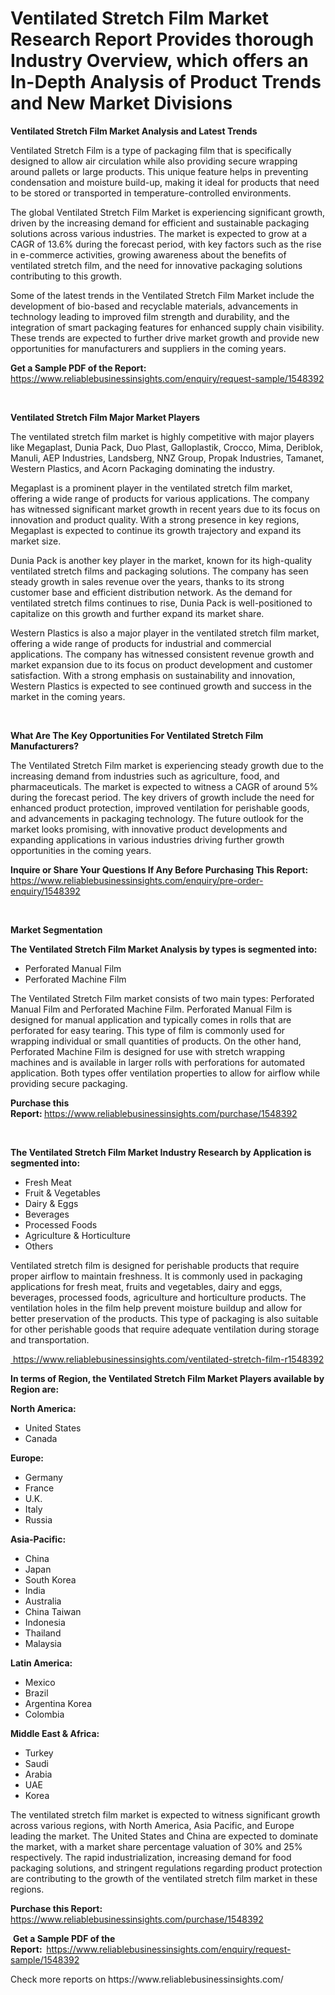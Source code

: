 <p><h1>Ventilated Stretch Film Market Research Report Provides thorough Industry Overview, which offers an In-Depth Analysis of Product Trends and New Market Divisions</h1></p><p><strong>Ventilated Stretch Film Market Analysis and Latest Trends</strong></p>
<p><p>Ventilated Stretch Film is a type of packaging film that is specifically designed to allow air circulation while also providing secure wrapping around pallets or large products. This unique feature helps in preventing condensation and moisture build-up, making it ideal for products that need to be stored or transported in temperature-controlled environments.</p><p>The global Ventilated Stretch Film Market is experiencing significant growth, driven by the increasing demand for efficient and sustainable packaging solutions across various industries. The market is expected to grow at a CAGR of 13.6% during the forecast period, with key factors such as the rise in e-commerce activities, growing awareness about the benefits of ventilated stretch film, and the need for innovative packaging solutions contributing to this growth.</p><p>Some of the latest trends in the Ventilated Stretch Film Market include the development of bio-based and recyclable materials, advancements in technology leading to improved film strength and durability, and the integration of smart packaging features for enhanced supply chain visibility. These trends are expected to further drive market growth and provide new opportunities for manufacturers and suppliers in the coming years.</p></p>
<p><strong>Get a Sample PDF of the Report:&nbsp;</strong> <a href="https://www.reliablebusinessinsights.com/enquiry/request-sample/1548392">https://www.reliablebusinessinsights.com/enquiry/request-sample/1548392</a></p>
<p>&nbsp;</p>
<p><strong>Ventilated Stretch Film Major Market Players</strong></p>
<p><p>The ventilated stretch film market is highly competitive with major players like Megaplast, Dunia Pack, Duo Plast, Galloplastik, Crocco, Mima, Deriblok, Manuli, AEP Industries, Landsberg, NNZ Group, Propak Industries, Tamanet, Western Plastics, and Acorn Packaging dominating the industry.</p><p>Megaplast is a prominent player in the ventilated stretch film market, offering a wide range of products for various applications. The company has witnessed significant market growth in recent years due to its focus on innovation and product quality. With a strong presence in key regions, Megaplast is expected to continue its growth trajectory and expand its market size.</p><p>Dunia Pack is another key player in the market, known for its high-quality ventilated stretch films and packaging solutions. The company has seen steady growth in sales revenue over the years, thanks to its strong customer base and efficient distribution network. As the demand for ventilated stretch films continues to rise, Dunia Pack is well-positioned to capitalize on this growth and further expand its market share.</p><p>Western Plastics is also a major player in the ventilated stretch film market, offering a wide range of products for industrial and commercial applications. The company has witnessed consistent revenue growth and market expansion due to its focus on product development and customer satisfaction. With a strong emphasis on sustainability and innovation, Western Plastics is expected to see continued growth and success in the market in the coming years.</p></p>
<p>&nbsp;</p>
<p><strong>What Are The Key Opportunities For Ventilated Stretch Film Manufacturers?</strong></p>
<p><p>The Ventilated Stretch Film market is experiencing steady growth due to the increasing demand from industries such as agriculture, food, and pharmaceuticals. The market is expected to witness a CAGR of around 5% during the forecast period. The key drivers of growth include the need for enhanced product protection, improved ventilation for perishable goods, and advancements in packaging technology. The future outlook for the market looks promising, with innovative product developments and expanding applications in various industries driving further growth opportunities in the coming years.</p></p>
<p><strong>Inquire or Share Your Questions If Any Before Purchasing This Report:</strong> <a href="https://www.reliablebusinessinsights.com/enquiry/pre-order-enquiry/1548392">https://www.reliablebusinessinsights.com/enquiry/pre-order-enquiry/1548392</a></p>
<p>&nbsp;</p>
<p><strong>Market Segmentation</strong></p>
<p><strong>The Ventilated Stretch Film Market Analysis by types is segmented into:</strong></p>
<p><ul><li>Perforated Manual Film</li><li>Perforated Machine Film</li></ul></p>
<p><p>The Ventilated Stretch Film market consists of two main types: Perforated Manual Film and Perforated Machine Film. Perforated Manual Film is designed for manual application and typically comes in rolls that are perforated for easy tearing. This type of film is commonly used for wrapping individual or small quantities of products. On the other hand, Perforated Machine Film is designed for use with stretch wrapping machines and is available in larger rolls with perforations for automated application. Both types offer ventilation properties to allow for airflow while providing secure packaging.</p></p>
<p><strong>Purchase this Report:&nbsp;</strong><a href="https://www.reliablebusinessinsights.com/purchase/1548392">https://www.reliablebusinessinsights.com/purchase/1548392</a></p>
<p>&nbsp;</p>
<p><strong>The Ventilated Stretch Film Market Industry Research by Application is segmented into:</strong></p>
<p><ul><li>Fresh Meat</li><li>Fruit & Vegetables</li><li>Dairy & Eggs</li><li>Beverages</li><li>Processed Foods</li><li>Agriculture & Horticulture</li><li>Others</li></ul></p>
<p><p>Ventilated stretch film is designed for perishable products that require proper airflow to maintain freshness. It is commonly used in packaging applications for fresh meat, fruits and vegetables, dairy and eggs, beverages, processed foods, agriculture and horticulture products. The ventilation holes in the film help prevent moisture buildup and allow for better preservation of the products. This type of packaging is also suitable for other perishable goods that require adequate ventilation during storage and transportation.</p></p>
<p><a href="https://www.reliablebusinessinsights.com/ventilated-stretch-film-r1548392">&nbsp;https://www.reliablebusinessinsights.com/ventilated-stretch-film-r1548392</a></p>
<p><strong>In terms of Region, the Ventilated Stretch Film Market Players available by Region are:</strong></p>
<p>
    <p> <strong> North America: </strong>
        <ul>
            <li>United States</li>
            <li>Canada</li>
        </ul>
        </p> 
    <p> <strong> Europe: </strong>
        <ul>
            <li>Germany</li>
            <li>France</li>
            <li>U.K.</li>
            <li>Italy</li>
            <li>Russia</li>
        </ul>
        </p> 
    <p> <strong> Asia-Pacific: </strong>
        <ul>
            <li>China</li>
            <li>Japan</li>
            <li>South Korea</li>
            <li>India</li>
            <li>Australia</li>
            <li>China Taiwan</li>
            <li>Indonesia</li>
            <li>Thailand</li>
            <li>Malaysia</li>
        </ul>
        </p> 
    <p> <strong> Latin America: </strong>
        <ul>
            <li>Mexico</li>
            <li>Brazil</li>
            <li>Argentina Korea</li>
            <li>Colombia</li>
        </ul>
        </p> 
    <p> <strong> Middle East & Africa: </strong>
        <ul>
            <li>Turkey</li>
            <li>Saudi</li>
            <li>Arabia</li>
            <li>UAE</li>
            <li>Korea</li>
        </ul>
    </p>
    </p>
<p><p>The ventilated stretch film market is expected to witness significant growth across various regions, with North America, Asia Pacific, and Europe leading the market. The United States and China are expected to dominate the market, with a market share percentage valuation of 30% and 25% respectively. The rapid industrialization, increasing demand for food packaging solutions, and stringent regulations regarding product protection are contributing to the growth of the ventilated stretch film market in these regions.</p></p>
<p><strong>Purchase this Report: </strong><a href="https://www.reliablebusinessinsights.com/purchase/1548392">https://www.reliablebusinessinsights.com/purchase/1548392</a></p>
<p>&nbsp;<strong>Get a Sample PDF of the Report:&nbsp;&nbsp;</strong><a href="https://www.reliablebusinessinsights.com/enquiry/request-sample/1548392">https://www.reliablebusinessinsights.com/enquiry/request-sample/1548392</a></p>
<p><strong></strong></p>
<p>Check more reports on https://www.reliablebusinessinsights.com/</p>